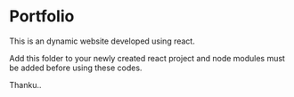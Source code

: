 # Portfolio
This is an dynamic website developed using react.

Add this folder to your newly created react project and node modules must be added before using these codes.

Thanku..
